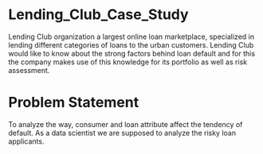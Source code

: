 # Lending_Club_Case_Study
Lending Club organization a largest  online loan marketplace, specialized in lending different categories of loans to the urban customers. Lending Club would like to  know about the strong  factors behind loan default and for this the company makes use of  this knowledge for its portfolio  as well as risk assessment.
# Problem Statement
To analyze the way,  consumer  and loan attribute  affect the tendency of  default. As a data scientist we are supposed to analyze the risky loan applicants. 
